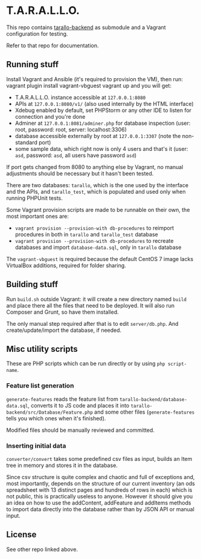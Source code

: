 # T.A.R.A.L.L.O.

This repo contains [tarallo-backend](https://github.com/WEEE-Open/tarallo-backend)
as submodule and a Vagrant configuration for testing.

Refer to that repo for documentation.

## Running stuff

Install Vagrant and Ansible (it's required to provision the VM), then run:
    vagrant plugin install vagrant-vbguest
    vagrant up
and you will get:

* T.A.R.A.L.L.O. instance accessible at `127.0.0.1:8080`
* APIs at `127.0.0.1:8080/v1/` (also used internally by the HTML interface)
* Xdebug enabled by default, set PHPStorm or any other IDE to listen for connection and
you're done
* Adminer at `127.0.0.1:8081/adminer.php` for database inspection (user: root, 
password: root, server: localhost:3306)
* database accessible externally by root at `127.0.0.1:3307` (note the non-standard port)
* some sample data, which right now is only 4 users and that's it
(user: `asd`, password: `asd`, all users have password `asd`)

If port gets changed from 8080 to anything else by Vagrant, no manual adjustments should
be necessary but it hasn't been tested.

There are two databases: `tarallo`, which is the one used by the interface and the APIs,
and `tarallo_test`, which is populated and used only when running PHPUnit tests.

Some Vagrant provision scripts are made to be runnable on their own, the most important ones are:

* `vagrant provision --provision-with db-procedures` to reimport procedures in both
in `tarallo` and `tarallo_test` database
* `vagrant provision --provision-with db-procedures` to recreate databases and import
`database-data.sql`, only in `tarallo` database

The `vagrant-vbguest` is required because the default CentOS 7 image lacks VirtualBox
additions, required for folder sharing.

## Building stuff

Run `build.sh` outside Vagrant: it will create a new directory named `build` and place 
there all the files that need to be deployed. It will also run Composer and Grunt, so 
have them installed.

The only manual step required after that is to edit `server/db.php`. And create/update/import
the database, if needed.

## Misc utility scripts

These are PHP scripts which can be run directly or by using `php script-name`.

### Feature list generation

`generate-features` reads the feature list from `tarallo-backend/database-data.sql`,
converts it to JS code and places it into `tarallo-backend/src/Database/Feature.php`
and some other files (`generate-features` tells you which ones when it's finished).

Modified files should be manually reviewed and committed.

### Inserting initial data

`converter/convert` takes some predefined csv files as input, builds an Item tree in memory
and stores it in the database.

Since csv structure is quite complex and chaotic and full of
exceptions and, most importantly, depends on the structure of our current inventory (an ods
spreadsheet with 13 distinct pages and hundreds of rows in each) which is not public, this is
practically useless to anyone. However it should give you an idea on how to use the addContent, 
addFeature and addItems methods to import data directly into the database rather than by
JSON API or manual input.

## License

See other repo linked above.
